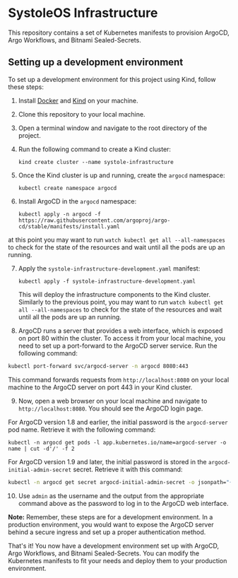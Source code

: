 # SystoleOS Infrastructure

This repository contains a set of Kubernetes manifests to provision ArgoCD, Argo Workflows, and Bitnami Sealed-Secrets.

## Setting up a development environment

To set up a development environment for this project using Kind, follow these steps:

1. Install [Docker](https://www.docker.com/get-started) and [Kind](https://kind.sigs.k8s.io/docs/user/quick-start/) on your machine.
2. Clone this repository to your local machine.
3. Open a terminal window and navigate to the root directory of the project.
4. Run the following command to create a Kind cluster:

   ```
   kind create cluster --name systole-infrastructure
   ```

5. Once the Kind cluster is up and running, create the `argocd` namespace:

   ```
   kubectl create namespace argocd
   ```

6. Install ArgoCD in the `argocd` namespace:

   ```
   kubectl apply -n argocd -f https://raw.githubusercontent.com/argoproj/argo-cd/stable/manifests/install.yaml
   ```
   
  at this point you may want to run `watch kubectl get all --all-namespaces` to check for the state of the resources and wait until all the pods are up an running. 
  

7. Apply the `systole-infrastructure-development.yaml` manifest:

   ```
   kubectl apply -f systole-infrastructure-development.yaml
   ```

   This will deploy the infrastructure components to the Kind cluster. Similarly to the previous point, you may want to run `watch kubectl get all --all-namespaces` to check for the state of the resources and wait until all the pods are up an running. 

8. ArgoCD runs a server that provides a web interface, which is exposed on port 80 within the cluster. To access it from your local machine, you need to set up a port-forward to the ArgoCD server service. Run the following command:

``` sh
kubectl port-forward svc/argocd-server -n argocd 8080:443
```


This command forwards requests from `http://localhost:8080` on your local machine to the ArgoCD server on port 443 in your Kind cluster.

9. Now, open a web browser on your local machine and navigate to `http://localhost:8080`. You should see the ArgoCD login page.

For ArgoCD version 1.8 and earlier, the initial password is the `argocd-server` pod name. Retrieve it with the following command:



```
kubectl -n argocd get pods -l app.kubernetes.io/name=argocd-server -o name | cut -d'/' -f 2

```

For ArgoCD version 1.9 and later, the initial password is stored in the `argocd-initial-admin-secret` secret. Retrieve it with this command:

``` sh
kubectl -n argocd get secret argocd-initial-admin-secret -o jsonpath="{.data.password}" | base64 -d
```


10. Use `admin` as the username and the output from the appropriate command above as the password to log in to the ArgoCD web interface.

**Note:** Remember, these steps are for a development environment. In a production environment, you would want to expose the ArgoCD server behind a secure ingress and set up a proper authentication method.

That's it! You now have a development environment set up with ArgoCD, Argo Workflows, and Bitnami Sealed-Secrets. You can modify the Kubernetes manifests to fit your needs and deploy them to your production environment.
